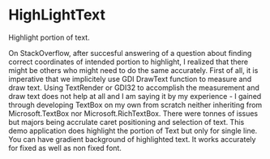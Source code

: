 # HighLightText
Highlight portion of text.

On StackOverflow, after succesful answering of a question about finding correct coordinates of intended portion to highlight, 
I realized that there might be others who might need to do the same accurately. 
First of all, it is imperative that we implicitely use GDI DrawText function to measure and draw text. 
Using TextRender or GDI32 to accomplish the measurement and draw text does not help at all and 
I am saying it by my experience - I gained through developing TextBox on my own from scratch neither inheriting from
Microsoft.TextBox nor Microsoft.RichTextBox. There were tonnes of issues but majors being accrulate caret positioning 
and selection of text.
This demo application does highlight the portion of Text but only for single line.
You can have gradient background of highlighted text.
It works accurately for fixed as well as non fixed font.
